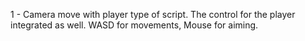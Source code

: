 1 - Camera move with player type of script. The control for the player integrated as well. WASD for movements, Mouse for aiming.
